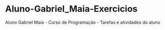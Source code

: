 # Aluno-Gabriel_Maia-Exercicios
Aluno Gabriel Maia - Curso de Programação - Tarefas e atividades do aluno
